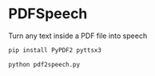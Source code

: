 # PDFSpeech
Turn any text inside a PDF file into speech


```cmd
pip install PyPDF2 pyttsx3
```

```cmd
python pdf2speech.py
```
